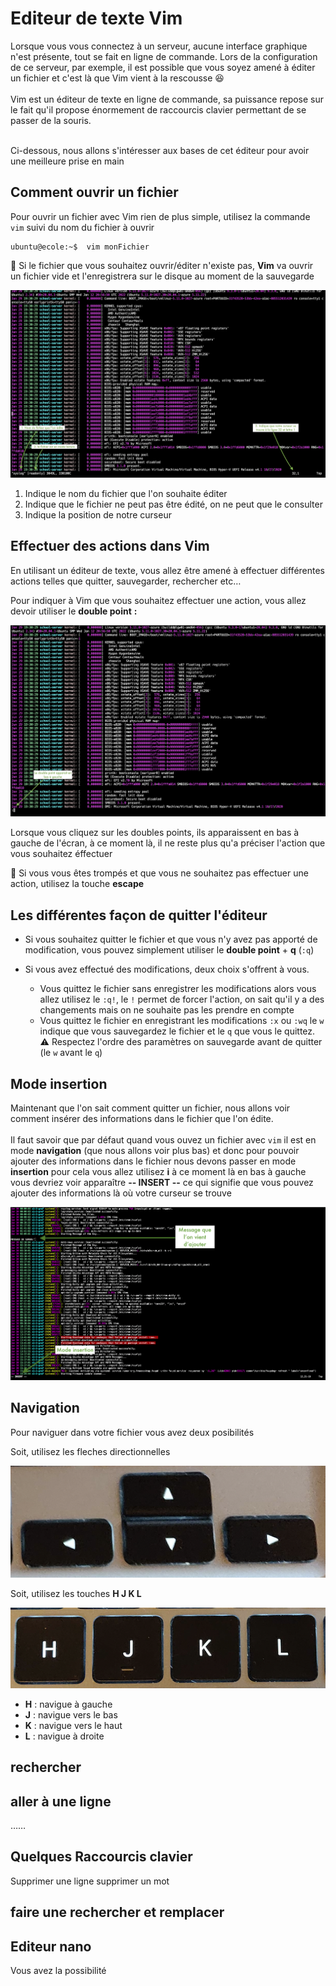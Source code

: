 # Editeur de texte Vim

Lorsque vous vous connectez à un serveur, aucune interface graphique n'est présente, tout se fait en ligne de commande. Lors de la configuration de ce serveur, par exemple, il est possible que vous soyez amené à éditer un fichier et c'est là que Vim vient à la rescousse :laughing:
<br>
<br>
Vim est un éditeur de texte en ligne de commande, sa puissance repose sur le fait qu'il propose énormement de raccourcis clavier permettant de se passer de la souris.
<br>
<br>

Ci-dessous, nous allons s'intéresser aux bases de cet éditeur pour avoir une meilleure prise en main

## Comment ouvrir un fichier

Pour ouvrir un fichier avec Vim rien de plus simple, utilisez la commande `vim` suivi du nom du fichier à ouvrir 

```shell
ubuntu@ecole:~$  vim monFichier
```

:information_desk_person: Si le fichier que vous souhaitez ouvrir/éditer n'existe pas, **Vim** va ouvrir un fichier vide et l'enregistrera sur le disque au moment de la sauvegarde


![Open file](images/vim_1.png)

1. Indique le nom du fichier que l'on souhaite éditer
2. Indique que le fichier ne peut pas être édité, on ne peut que le consulter
3. Indique la position de notre curseur

## Effectuer des actions dans Vim

En utilisant un éditeur de texte, vous allez être amené à effectuer différentes actions telles que quitter, sauvegarder, rechercher etc…

Pour indiquer à Vim que vous souhaitez effectuer une action, vous allez devoir utiliser le **double point** **:**


![Action](images/vim_2.png)

Lorsque vous cliquez sur les doubles points, ils apparaissent en bas à gauche de l'écran, à ce moment là, il ne reste plus qu'a préciser l'action que vous souhaitez éffectuer

:information_desk_person: Si vous vous êtes trompés et que vous ne souhaitez pas effectuer une action, utilisez la touche **escape**


## Les différentes façon de quitter l'éditeur

- Si vous souhaitez quitter le fichier et que vous n'y avez pas apporté de modification, vous pouvez simplement utiliser le **double point** + **q** (`:q`)

- Si vous avez effectué des modifications, deux choix s'offrent à vous.

    - Vous quittez le fichier sans enregistrer les modifications alors vous allez utilisez le `:q!`, le `!` permet de forcer l'action, on sait qu'il y a des changements mais on ne souhaite pas les prendre en compte
    - Vous quittez le fichier en enregistrant les modifications `:x` ou `:wq` le `w` indique que vous sauvegardez le fichier et le `q` que vous le quittez. :warning: Respectez l'ordre des paramètres on sauvegarde avant de quitter (le `w` avant le `q`)





## Mode insertion

Maintenant que l'on sait comment quitter un fichier, nous allons voir comment insérer des informations dans le fichier que l'on édite. 
<br>
<br>
Il faut savoir que par défaut quand vous ouvez un fichier avec `vim` il est en mode **navigation** (que nous allons voir plus bas) et donc pour pouvoir ajouter des informations dans le fichier nous devons passer en mode **insertion** pour cela vous allez utilisez **i**  à ce moment là en bas à gauche vous devriez voir apparaître **-- INSERT --** ce qui signifie que vous pouvez ajouter des informations là où votre curseur se trouve


![Mode insertion](images/vim_3.png)

## Navigation

Pour naviguer dans votre fichier vous avez deux posibilités

Soit, utilisez les fleches directionnelles

![fleches directionnelles](images/vim_fleches_directionnelles.png)


Soit, utilisez les touches **H J K L**


![touches H J K L](images/vim_touches_hjkl.png)

- **H** : navigue à gauche
- **J** : navigue vers le bas
- **K** : navigue vers le haut
- **L** : navigue à droite

## rechercher


## aller à une ligne

……



## Quelques Raccourcis clavier

Supprimer une ligne
supprimer un mot








## faire une rechercher et remplacer




## Editeur nano

Vous avez la possibilité 
